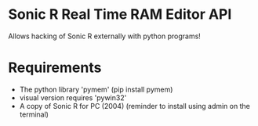 # Sonic R Real Time RAM Editor API

Allows hacking of Sonic R externally with python programs!

# Requirements
- The python library 'pymem' (pip install pymem)
- visual version requires 'pywin32'
- A copy of Sonic R for PC (2004)
(reminder to install using admin on the terminal)
